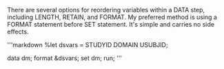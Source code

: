 There are several options for reordering variables within a DATA step, including LENGTH, RETAIN, and FORMAT. My preferred method is using a FORMAT statement before SET statement. It's simple and carries no side effects.

'''markdown
%let dsvars = STUDYID DOMAIN USUBJID;

data dm;
  format &dsvars;
  set dm;
run;
'''
